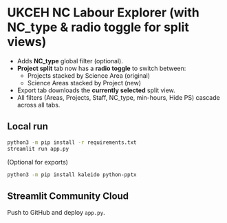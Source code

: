 # UKCEH NC Labour Explorer (with NC_type & radio toggle for split views)

- Adds **NC_type** global filter (optional).
- **Project split** tab now has a **radio toggle** to switch between:
  - Projects stacked by Science Area (original)
  - Science Areas stacked by Project (new)
- Export tab downloads the **currently selected** split view.
- All filters (Areas, Projects, Staff, NC_type, min-hours, Hide PS) cascade across all tabs.

## Local run
```bash
python3 -m pip install -r requirements.txt
streamlit run app.py
```
(Optional for exports)
```bash
python3 -m pip install kaleido python-pptx
```

## Streamlit Community Cloud
Push to GitHub and deploy `app.py`.
